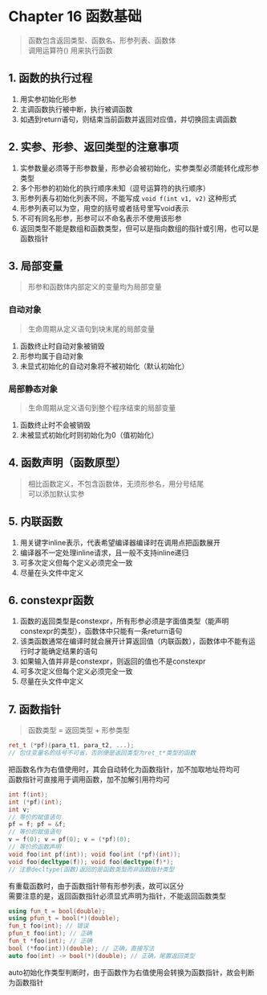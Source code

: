 # Chapter 16 函数基础

> 函数包含返回类型、函数名、形参列表、函数体  
> 调用运算符() 用来执行函数

## 1. 函数的执行过程

1. 用实参初始化形参
2. 主调函数执行被中断，执行被调函数
3. 如遇到return语句，则结束当前函数并返回对应值，并切换回主调函数

## 2. 实参、形参、返回类型的注意事项

1. 实参数量必须等于形参数量，形参必会被初始化，实参类型必须能转化成形参类型
2. 多个形参的初始化的执行顺序未知（逗号运算符的执行顺序）
3. 形参列表与初始化列表不同，不能写成 `void f(int v1, v2)` 这种形式
4. 形参列表可以为空，用空的括号或者括号里写void表示
5. 不可有同名形参，形参可以不命名表示不使用该形参
6. 返回类型不能是数组和函数类型，但可以是指向数组的指针或引用，也可以是函数指针

## 3. 局部变量

> 形参和函数体内部定义的变量均为局部变量

### 自动对象

> 生命周期从定义语句到块末尾的局部变量

1. 函数终止时自动对象被销毁
2. 形参均属于自动对象
3. 未显式初始化的自动对象将不被初始化（默认初始化）

### 局部静态对象

> 生命周期从定义语句到整个程序结束的局部变量

1. 函数终止时不会被销毁
2. 未被显式初始化时则初始化为0（值初始化）

## 4. 函数声明（函数原型）

> 相比函数定义，不包含函数体，无须形参名，用分号结尾  
> 可以添加默认实参

## 5. 内联函数

1. 用关键字inline表示，代表希望编译器编译时在调用点把函数展开
2. 编译器不一定处理inline请求，且一般不支持inline递归
3. 可多次定义但每个定义必须完全一致
4. 尽量在头文件中定义

## 6. constexpr函数

1. 函数的返回类型是constexpr，所有形参必须是字面值类型（能声明constexpr的类型），函数体中只能有一条return语句  
2. 该类函数通常在编译时就会展开计算返回值（内联函数），函数体中不能有运行时才能确定结果的语句  
3. 如果输入值并非是constexpr，则返回的值也不是constexpr
4. 可多次定义但每个定义必须完全一致
5. 尽量在头文件中定义

## 7. 函数指针

> 函数类型 = 返回类型 + 形参类型

```C++
ret_t (*pf)(para_t1, para_t2, ...);
// 包住变量名的括号不可省，否则便是返回类型为ret_t*类型的函数
```

把函数名作为右值使用时，其会自动转化为函数指针，加不加取地址符均可  
函数指针可直接用于调用函数，加不加解引用符均可

```C++
int f(int);
int (*pf)(int);
int v;
// 等价的赋值语句
pf = f; pf = &f;
// 等价的赋值语句
v = f(0); v = pf(0); v = (*pf)(0);
// 等价的函数声明
void foo(int pf(int)); void foo(int (*pf)(int));
void foo(decltype(f)); void foo(decltype(f)*);
// 注意decltype(函数)返回的是函数类型而非函数指针类型
```

有重载函数时，由于函数指针带有形参列表，故可以区分  
需要注意的是，返回函数指针必须显式声明为指针，不能返回函数类型

```C++
using fun_t = bool(double);
using pfun_t = bool(*)(double);
fun_t foo(int); // 错误
pfun_t foo(int); // 正确
fun_t *foo(int); // 正确
bool (*foo(int))(double); // 正确，直接写法
auto foo(int) -> bool(*)(double); // 正确，尾置返回类型
```

auto初始化作类型判断时，由于函数作为右值使用会转换为函数指针，故会判断为函数指针
